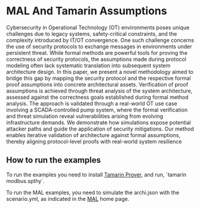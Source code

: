# MAL And Tamarin Assumptions


Cybersecurity in Operational Technology (OT) environments poses unique challenges due to legacy systems, safety-critical constraints, and the complexity introduced by IT/OT convergence. One such challenge concerns the use of security protocols to exchange messages in environments under persistent threat. While formal methods are powerful tools for proving the correctness of security protocols, the assumptions made during protocol modeling often lack systematic translation into subsequent system architecture design. 
In this paper, we present a novel methodology aimed to bridge this gap by mapping the security protocol and the respective formal proof assumptions into concrete architectural assets. Verification of proof assumptions is achieved through threat analysis of the system architecture, assessed against the correctness goals established during formal method analysis. The approach is validated through a real-world OT use case involving a SCADA-controlled pump system, where the formal verification and threat simulation reveal vulnerabilities arising from evolving infrastructure demands. We demonstrate how simulations expose potential attacker paths and guide the application of security mitigations. Our method enables iterative validation of architecture against formal assumptions, thereby aligning protocol-level proofs with real-world system resilience

## How to run the examples

To run the examples you need to install [Tamarin Prover](https://tamarin-prover.com), and run, ´tamarin modbus.spthy´.

To run the MAL examples, you need to simulate the archi.json with the scenario.yml, as indicated in the [MAL](https://github.com/mal-lang) home page. 

